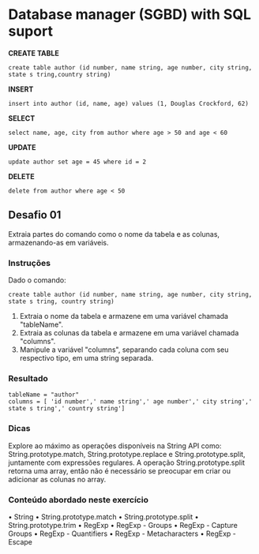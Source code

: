 # Database manager (SGBD) with SQL suport

**CREATE TABLE**
```
create table author (id number, name string, age number, city string, state s tring,country string)
```

**INSERT**
```
insert into author (id, name, age) values (1, Douglas Crockford, 62)
```

**SELECT**
```
select name, age, city from author where age > 50 and age < 60
```

**UPDATE**
```
update author set age = 45 where id = 2
```

**DELETE**
```
delete from author where age < 50
```

## Desafio 01
Extraia partes do comando como o nome da tabela e as colunas, armazenando-as em variáveis.

### Instruções
Dado o comando:
```
create table author (id number, name string, age number, city string, state s tring, country string)
```

1. Extraia o nome da tabela e armazene em uma variável chamada "tableName".
2. Extraia as colunas da tabela e armazene em uma variável chamada "columns".
3. Manipule a variável "columns", separando cada coluna com seu respectivo tipo, em
uma string separada.

### Resultado
```
tableName = "author"
columns = [ 'id number',' name string',' age number',' city string',' state s tring',' country string']
```

### Dicas
Explore ao máximo as operações disponíveis na String API como: String.prototype.match, String.prototype.replace e String.prototype.split, juntamente com expressões regulares. A operação String.prototype.split retorna uma array, então não é necessário se preocupar
em criar ou adicionar as colunas no array.

### Conteúdo abordado neste exercício
• String
• String.prototype.match • String.prototype.split
• String.prototype.trim
• RegExp
• RegExp - Groups
• RegExp - Capture Groups
• RegExp - Quantifiers
• RegExp - Metacharacters
• RegExp - Escape